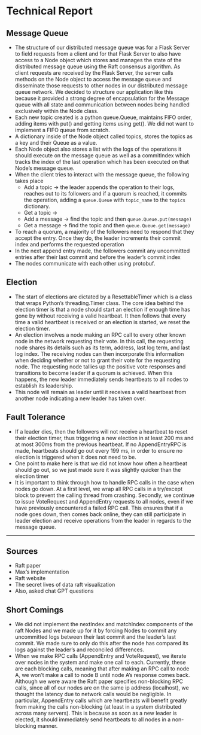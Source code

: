 # Technical Report

## Message Queue

- The structure of our distributed message queue was for a Flask Server to field requests from a client and for that Flask Server to also have access to a Node object which stores and manages the state of the distributed message queue using the Raft consensus algorithm. As client requests are received by the Flask Server, the server calls methods on the Node object to access the message queue and disseminate those requests to other nodes in our distributed message queue network. We decided to structure our application like this because it provided a strong degree of encapsulation for the Message queue with all state and communication between nodes being handled exclusively within the Node class.
- Each new topic created is a python queue.Queue, maintains FIFO order, adding items with put() and getting items using get(). We did not want to implement a FIFO queue from scratch.
- A dictionary inside of the Node object called topics, stores the topics as a key and their Queue as a value.
- Each Node object also stores a list with the logs of the operations it should execute on the message queue as well as a commitIndex which tracks the index of the last operation which has been executed on that Node’s message queue.
- When the client tries to interact with the message queue, the following takes place
  - Add a topic → the leader appends the operation to their logs, reaches out to its followers and if a quorum is reached, it commits the operation, adding a `queue.Queue` with `topic_name` to the `topics` dictionary.
  - Get a topic →
  - Add a message → find the topic and then `queue.Queue.put(message)`
  - Get a message → find the topic and then `queue.Queue.get(message)`
- To reach a quorum, a majority of the followers need to respond that they accept the entry. Once they do, the leader increments their commit index and performs the requested operation
- In the next append entry made, the followers commit any uncommitted entries after their last commit and before the leader’s commit index
- The nodes communicate with each other using protobuf.

## Election

- The start of elections are dictated by a ResettableTimer which is a class that wraps Python’s threading.Timer class. The core idea behind the election timer is that a node should start an election if enough time has gone by without receiving a valid heartbeat. It then follows that every time a valid heartbeat is received or an election is started, we reset the election timer.
- An election involves a node making an RPC call to every other known node in the network requesting their vote. In this call, the requesting node shares its details such as its term, address, last log term, and last log index. The receiving nodes can then incorporate this information when deciding whether or not to grant their vote for the requesting node. The requesting node tallies up the positive vote responses and transitions to become leader if a quorum is achieved. When this happens, the new leader immediately sends heartbeats to all nodes to establish its leadership.
- This node will remain as leader until it receives a valid heartbeat from another node indicating a new leader has taken over.

## Fault Tolerance

- If a leader dies, then the followers will not receive a heartbeat to reset their election timer, thus triggering a new election in at least 200 ms and at most 300ms from the previous heartbeat. If no AppendEntryRPC is made, heartbeats should go out every 199 ms, in order to ensure no election is triggered when it does not need to be.
- One point to make here is that we did not know how often a heartbeat should go out, so we just made sure it was slightly quicker than the election timer
- It is important to think through how to handle RPC calls in the case when nodes go down. At a first level, we wrap all RPC calls in a try/except block to prevent the calling thread from crashing. Secondly, we continue to issue VoteRequest and AppendEntry requests to all nodes, even if we have previously encountered a failed RPC call. This ensures that if a node goes down, then comes back online, they can still participate in leader election and receive operations from the leader in regards to the message queue.

---

## Sources

- Raft paper
- Max’s implementation
- Raft website
- The secret lives of data raft visualization
- Also, asked chat GPT questions

## Short Comings

- We did not implement the nextIndex and matchIndex components of the raft Nodes and we made up for it by forcing Nodes to commit any uncommitted logs between their last commit and the leader’s last commit. We made sure to only do this after the node has compared its logs against the leader’s and reconciled differences.
- When we make RPC calls (AppendEntry and VoteRequest), we iterate over nodes in the system and make one call to each. Currently, these are each blocking calls, meaning that after making an RPC call to node A, we won’t make a call to node B until node A’s response comes back. Although we were aware the Raft paper specifies non-blocking RPC calls, since all of our nodes are on the same ip address (localhost), we thought the latency due to network calls would be negligible. In particular, AppendEntry calls which are heartbeats will benefit greatly from making the calls non-blocking (at least in a system distributed across many servers). This is because as soon as a new leader is elected, it should immediately send heartbeats to all nodes in a non-blocking manner.
